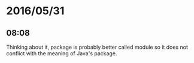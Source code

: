 # 2016/05/31

## 08:08

Thinking about it, package is probably better called module so it does not
conflict with the meaning of Java's package.


